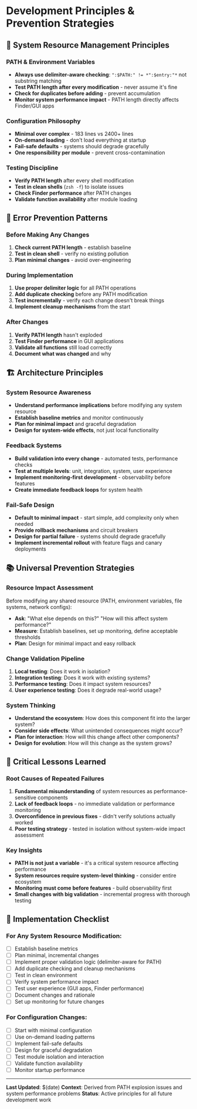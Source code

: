 # Development Principles & Prevention Strategies

## 🎯 **System Resource Management Principles**

### **PATH & Environment Variables**
- **Always use delimiter-aware checking**: `":$PATH:" != *":$entry:"*` not substring matching
- **Test PATH length after every modification** - never assume it's fine
- **Check for duplicates before adding** - prevent accumulation
- **Monitor system performance impact** - PATH length directly affects Finder/GUI apps

### **Configuration Philosophy**
- **Minimal over complex** - 183 lines vs 2400+ lines
- **On-demand loading** - don't load everything at startup
- **Fail-safe defaults** - systems should degrade gracefully
- **One responsibility per module** - prevent cross-contamination

### **Testing Discipline**
- **Verify PATH length** after every shell modification
- **Test in clean shells** (`zsh -f`) to isolate issues
- **Check Finder performance** after PATH changes
- **Validate function availability** after module loading

## 🔧 **Error Prevention Patterns**

### **Before Making Any Changes**
1. **Check current PATH length** - establish baseline
2. **Test in clean shell** - verify no existing pollution
3. **Plan minimal changes** - avoid over-engineering

### **During Implementation**
1. **Use proper delimiter logic** for all PATH operations
2. **Add duplicate checking** before any PATH modification
3. **Test incrementally** - verify each change doesn't break things
4. **Implement cleanup mechanisms** from the start

### **After Changes**
1. **Verify PATH length** hasn't exploded
2. **Test Finder performance** in GUI applications
3. **Validate all functions** still load correctly
4. **Document what was changed** and why

## 🏗️ **Architecture Principles**

### **System Resource Awareness**
- **Understand performance implications** before modifying any system resource
- **Establish baseline metrics** and monitor continuously
- **Plan for minimal impact** and graceful degradation
- **Design for system-wide effects**, not just local functionality

### **Feedback Systems**
- **Build validation into every change** - automated tests, performance checks
- **Test at multiple levels**: unit, integration, system, user experience
- **Implement monitoring-first development** - observability before features
- **Create immediate feedback loops** for system health

### **Fail-Safe Design**
- **Default to minimal impact** - start simple, add complexity only when needed
- **Provide rollback mechanisms** and circuit breakers
- **Design for partial failure** - systems should degrade gracefully
- **Implement incremental rollout** with feature flags and canary deployments

## 📚 **Universal Prevention Strategies**

### **Resource Impact Assessment**
Before modifying any shared resource (PATH, environment variables, file systems, network configs):
- **Ask**: "What else depends on this?" "How will this affect system performance?"
- **Measure**: Establish baselines, set up monitoring, define acceptable thresholds
- **Plan**: Design for minimal impact and easy rollback

### **Change Validation Pipeline**
1. **Local testing**: Does it work in isolation?
2. **Integration testing**: Does it work with existing systems?
3. **Performance testing**: Does it impact system resources?
4. **User experience testing**: Does it degrade real-world usage?

### **System Thinking**
- **Understand the ecosystem**: How does this component fit into the larger system?
- **Consider side effects**: What unintended consequences might occur?
- **Plan for interaction**: How will this change affect other components?
- **Design for evolution**: How will this change as the system grows?

## 🚨 **Critical Lessons Learned**

### **Root Causes of Repeated Failures**
1. **Fundamental misunderstanding** of system resources as performance-sensitive components
2. **Lack of feedback loops** - no immediate validation or performance monitoring
3. **Overconfidence in previous fixes** - didn't verify solutions actually worked
4. **Poor testing strategy** - tested in isolation without system-wide impact assessment

### **Key Insights**
- **PATH is not just a variable** - it's a critical system resource affecting performance
- **System resources require system-level thinking** - consider entire ecosystem
- **Monitoring must come before features** - build observability first
- **Small changes with big validation** - incremental progress with thorough testing

## 🎯 **Implementation Checklist**

### **For Any System Resource Modification:**
- [ ] Establish baseline metrics
- [ ] Plan minimal, incremental changes
- [ ] Implement proper validation logic (delimiter-aware for PATH)
- [ ] Add duplicate checking and cleanup mechanisms
- [ ] Test in clean environment
- [ ] Verify system performance impact
- [ ] Test user experience (GUI apps, Finder performance)
- [ ] Document changes and rationale
- [ ] Set up monitoring for future changes

### **For Configuration Changes:**
- [ ] Start with minimal configuration
- [ ] Use on-demand loading patterns
- [ ] Implement fail-safe defaults
- [ ] Design for graceful degradation
- [ ] Test module isolation and interaction
- [ ] Validate function availability
- [ ] Monitor startup performance

---

**Last Updated**: $(date)
**Context**: Derived from PATH explosion issues and system performance problems
**Status**: Active principles for all future development work


